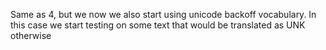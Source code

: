 Same as 4, but we now we also start using unicode backoff vocabulary. In this case we start testing on some text that would be translated as UNK otherwise
